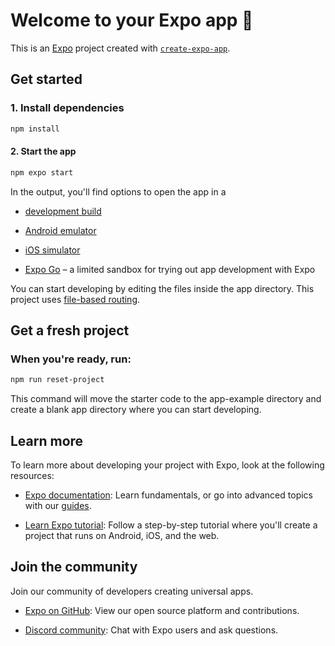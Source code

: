 # Welcome to your Expo app 👋

This is an [Expo](https://expo.dev/) project created with [`create-expo-app`](https://docs.expo.dev/get-started/create-a-new-app/).

## Get started

### 1. Install dependencies

```bash
npm install

```
#### 2. Start the app

```bash
npm expo start

```
In the output, you'll find options to open the app in a

- [development build](https://docs.expo.dev/development/build/)

- [Android emulator](https://docs.expo.dev/workflow/android-studio-emulator/)

- [iOS simulator](https://docs.expo.dev/workflow/ios-simulator/)

- [Expo Go](https://expo.dev/client) – a limited sandbox for trying out app development with Expo

You can start developing by editing the files inside the app directory. This project uses [file-based routing](https://docs.expo.dev/router/introduction/).

## Get a fresh project

### When you're ready, run:
```bash
npm run reset-project

```
This command will move the starter code to the app-example directory and create a blank app directory where you can start developing.

## Learn more

To learn more about developing your project with Expo, look at the following resources:

- [Expo documentation](https://docs.expo.dev/): Learn fundamentals, or go into advanced topics with our [guides](https://docs.expo.dev/guides/).

- [Learn Expo tutorial](https://docs.expo.dev/tutorial/introduction/): Follow a step-by-step tutorial where you'll create a project that runs on Android, iOS, and the web.

## Join the community
Join our community of developers creating universal apps.

- [Expo on GitHub](https://github.com/expo): View our open source platform and contributions.

- [Discord community](https://discord.com/invite/expo): Chat with Expo users and ask questions.
